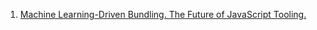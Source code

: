
1. [Machine Learning-Driven Bundling. The Future of JavaScript Tooling.](http://blog.mgechev.com/2018/03/18/machine-learning-data-driven-bundling-webpack-javascript-markov-chain-angular-react/)
